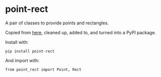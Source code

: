 # point-rect

A pair of classes to provide points and rectangles.

Copied from [here](https://wiki.python.org/moin/PointsAndRectangles), cleaned up, added to, and turned into a PyPI package.

Install with:
```
pip install point-rect
```

And import with:
```
from point_rect import Point, Rect
```
